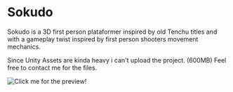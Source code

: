# Sokudo

Sokudo is a 3D first person plataformer inspired by old Tenchu titles and with a gameplay twist inspired by first person
shooters movement mechanics.

Since Unity Assets are kinda heavy i can't upload the project. (600MB)
Feel free to contact me for the files.

![Click me for the preview!](https://raw.githubusercontent.com/ms0uto/master/Sokudo/sokudo_preview.png)
